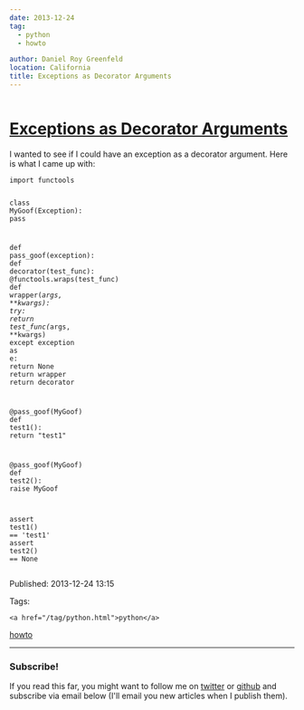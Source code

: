 ```yaml
---
date: 2013-12-24
tag: 
  - python
  - howto

author: Daniel Roy Greenfeld
location: California
title: Exceptions as Decorator Arguments
---
```

<div class="twelve wide column">

<h1 class="ui block header">
<div class="content">
<a href="/exceptions-as-decorator-arguments.html">Exceptions as Decorator Arguments</a>
</div>
</h1>
<p>I wanted to see if I could have an exception as a decorator argument.
Here is what I came up with:</p>
<div class="codehilite ui secondary segment"><pre><span></span><code><span class="kn">import</span> <span class="nn">functools</span>

<span class="k">class</span> <span class="nc">MyGoof</span><span class="p">(</span><span class="ne">Exception</span><span class="p">):</span>
    <span class="k">pass</span>

<span class="k">def</span> <span class="nf">pass_goof</span><span class="p">(</span><span class="n">exception</span><span class="p">):</span>
    <span class="k">def</span> <span class="nf">decorator</span><span class="p">(</span><span class="n">test_func</span><span class="p">):</span>
        <span class="nd">@functools.wraps</span><span class="p">(</span><span class="n">test_func</span><span class="p">)</span>
        <span class="k">def</span> <span class="nf">wrapper</span><span class="p">(</span><span class="o">*</span><span class="n">args</span><span class="p">,</span> <span class="o">**</span><span class="n">kwargs</span><span class="p">):</span>
            <span class="k">try</span><span class="p">:</span>
                <span class="k">return</span> <span class="n">test_func</span><span class="p">(</span><span class="o">*</span><span class="n">args</span><span class="p">,</span> <span class="o">**</span><span class="n">kwargs</span><span class="p">)</span>
            <span class="k">except</span> <span class="n">exception</span> <span class="k">as</span> <span class="n">e</span><span class="p">:</span>
                <span class="k">return</span> <span class="bp">None</span>
        <span class="k">return</span> <span class="n">wrapper</span>
    <span class="k">return</span> <span class="n">decorator</span>

<span class="nd">@pass_goof</span><span class="p">(</span><span class="n">MyGoof</span><span class="p">)</span>
<span class="k">def</span> <span class="nf">test1</span><span class="p">():</span>
    <span class="k">return</span> <span class="s2">"test1"</span>

<span class="nd">@pass_goof</span><span class="p">(</span><span class="n">MyGoof</span><span class="p">)</span>
<span class="k">def</span> <span class="nf">test2</span><span class="p">():</span>
    <span class="k">raise</span> <span class="n">MyGoof</span>

<span class="k">assert</span> <span class="n">test1</span><span class="p">()</span> <span class="o">==</span> <span class="s1">'test1'</span>
<span class="k">assert</span> <span class="n">test2</span><span class="p">()</span> <span class="o">==</span> <span class="bp">None</span>
</code></pre></div>
<p>Published: 2013-12-24 13:15</p>
<p>Tags:
  
    <a href="/tag/python.html">python</a>
<a href="/tag/howto.html">howto</a>
</p>
<hr/>
<h3 class="ui header">Subscribe!</h3>
<p>If you read this far, you might want to follow me on <a href="https://twitter.com/pydanny">twitter</a> or <a href="https://github.com/pydanny">github</a> and subscribe via email below (I'll email you new articles when I publish them).</p>
<!-- Begin MailChimp Signup Form -->
</div>